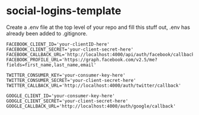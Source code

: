# social-logins-template

Create a .env file at the top level of your repo and fill this stuff out, .env has already been added to .gitignore.

```
FACEBOOK_CLIENT_ID='your-clientID-here'
FACEBOOK_CLIENT_SECRET='your-client-secret-here'
FACEBOOK_CALLBACK_URL='http://localhost:4000/api/auth/facebook/callback'
FACEBOOK_PROFILE_URL='https://graph.facebook.com/v2.5/me?fields=first_name,last_name,email'

TWITTER_CONSUMER_KEY='your-consumer-key-here'
TWITTER_CONSUMER_SECRET='your-client-secret-here'
TWITTER_CALLBACK_URL='http://localhost:4000/auth/twitter/callback'

GOOGLE_CLIENT_ID='your-consumer-key-here'
GOOGLE_CLIENT_SECRET='your-client-secret-here'
GOOGLE_CALLBACK_URL='http://localhost:4000/auth/google/callback'
```
